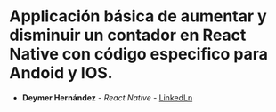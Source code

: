 # Applicación básica de aumentar y disminuir un contador en React Native con código especifico para Andoid y IOS.

- **Deymer Hernández** - _React Native_ - [LinkedLn](https://www.linkedin.com/in/deymerh/)
